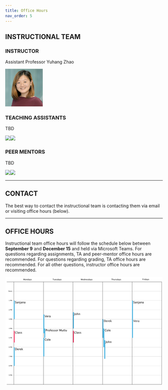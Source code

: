 ```yaml
---
title: Office Hours
nav_order: 5
---
```

## INSTRUCTIONAL TEAM 
### INSTRUCTOR  
Assistant Professor Yuhang Zhao 

<img src="figures/Yuhang_Zhao.jpg" width="120" />

### TEACHING ASSISTANTS  
TBD

<img src="" width="120" /><img src=".png" width="120" /><img src="figures/.jpg" width="120" />

### PEER MENTORS  
TBD

<img src="figures/.jpg" width="120" /><img src="figures/.jpg" width="120" />

---

## CONTACT
The best way to contact the instructional team is contacting them via email or visiting office hours (below).

---

## OFFICE HOURS  
Instructional team office hours will follow the schedule below between **September 9** and **December 15** and held via Microsoft Teams. For questions regarding assignments, TA and peer-mentor office hours are recommended. For questions regarding grading, TA office hours are recommended. For all other questions, instructor office hours are recommended.

<img src="figures/Office-hours.pdf" width="800" />